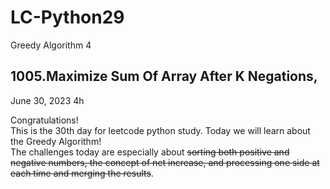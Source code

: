 # LC-Python29
Greedy Algorithm 4


## 1005.Maximize Sum Of Array After K Negations, 

June 30, 2023  4h

Congratulations!\
This is the 30th day for leetcode python study. Today we will learn about the Greedy Algorithm!\
The challenges today are especially about ~~sorting both  positive and negative numbers, the concept of net increase, and processing one side at each time and merging the results~~.


## 

